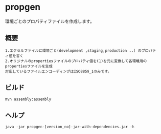 propgen
=======

環境ごとのプロパティファイルを作成します。

## 概要
    1.エクセルファイルに環境ごと(development ,staging,production ..) のプロパティ値を書く
    2.オリジナルのpropertiesファイルのプロパティ値を(1)を元に変換して各環境用のpropertiesファイルを生成
    対応しているファイルエンコーディングはISO8859_1のみです。

## ビルド
    mvn assembly:assembly

## ヘルプ
    java -jar propgen-[version_no]-jar-with-dependencies.jar -h
